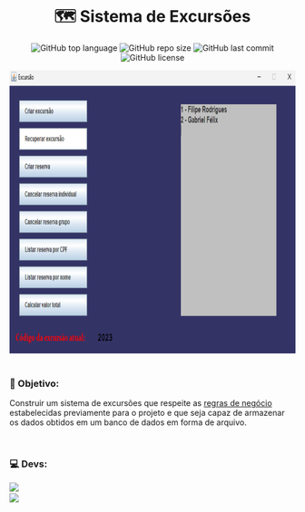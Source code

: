 <h1 align="center">🗺️ Sistema de Excursões</h1>
<p align="center">
  <img alt="GitHub top language" src="https://img.shields.io/github/languages/top/filipe-rds/Projeto1-POO?color=black">
  <img alt="GitHub repo size" src="https://img.shields.io/github/repo-size/filipe-rds/Projeto1-POO?color=black">
  <img alt="GitHub last commit" src="https://img.shields.io/github/last-commit/filipe-rds/Projeto1-POO?color=black">
  <img alt="GitHub license" src="https://img.shields.io/github/license/filipe-rds/Projeto1-POO?color=black"><img>
</p>
<div align="center">
  <img src="./assets/preview.png" height="500" width="700"><br>
</div>
<div style="display: inline_block" ><br>
    <h3>👾 Objetivo:</h3>
    <p>Construir um sistema de excursões que respeite as <a href="https://github.com/filipe-rds/Projeto1-POO/blob/main/assets/POO-projeto1-2023.2.pdf">regras de negócio</a> estabelecidas previamente para o projeto e que seja capaz de armazenar os dados obtidos em um banco de dados em forma de arquivo.</p>
</div>

<div style="display: inline_block" ><br>
  <h3>💻 Devs:</h3>
  <a align="center" href="https://github.com/filipe-rds" target="_blank"><img  src="https://img.shields.io/badge/Filipe_Rodrigues-000000?style=for-the-badge&logo=GitHub&logoColor=white" target="_blank"></a>
  <br>
  <a align="center" href="https://github.com/gfedacs" target="_blank"><img  src="https://img.shields.io/badge/Gabriel_Félix-000000?style=for-the-badge&logo=GitHub&logoColor=white" target="_blank"></a>
</div>




